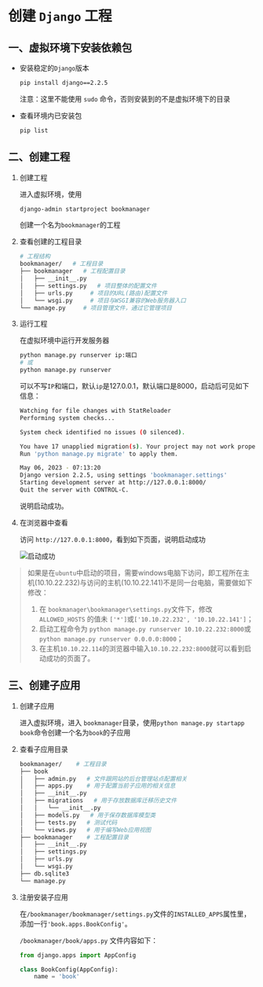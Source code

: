 # 创建 `Django` 工程

## 一、虚拟环境下安装依赖包

* 安装稳定的`Django`版本

  ```bash
  pip install django==2.2.5
  ```

  注意：这里不能使用 `sudo` 命令，否则安装到的不是虚拟环境下的目录

* 查看环境内已安装包

  ```bash
  pip list
  ```

## 二、创建工程

1. 创建工程

   进入虚拟环境，使用

   ```bash
   django-admin startproject bookmanager
   ```

   创建一个名为`bookmanager`的工程

2. 查看创建的工程目录

   ```bash
   # 工程结构
   bookmanager/   # 工程目录
   ├── bookmanager   # 工程配置目录
   │   ├── __init__.py
   │   ├── settings.py   # 项目整体的配置文件
   │   ├── urls.py     # 项目的URL(路由)配置文件
   │   └── wsgi.py     # 项目与WSGI兼容的Web服务器入口
   └── manage.py     # 项目管理文件，通过它管理项目
   ```

3. 运行工程

   在虚拟环境中运行开发服务器

   ```bash
   python manage.py runserver ip:端口
   # 或
   python manage.py runserver
   ```

   可以不写`IP`和端口，默认`ip`是127.0.0.1，默认端口是8000，启动后可见如下信息：

   ```bash
   Watching for file changes with StatReloader
   Performing system checks...
   
   System check identified no issues (0 silenced).
   
   You have 17 unapplied migration(s). Your project may not work properly until you apply the migrations for app(s): admin, auth, contenttypes, sessions.
   Run 'python manage.py migrate' to apply them.
   
   May 06, 2023 - 07:13:20
   Django version 2.2.5, using settings 'bookmanager.settings'
   Starting development server at http://127.0.0.1:8000/
   Quit the server with CONTROL-C.
   ```

   说明启动成功。

4. 在浏览器中查看

   访问 `http://127.0.0.1:8000`，看到如下页面，说明启动成功

   <img src="../static/1.png" alt="启动成功" />

> 如果是在`ubuntu`中启动的项目，需要windows电脑下访问，即工程所在主机(10.10.22.232)与访问的主机(10.10.22.141)不是同一台电脑，需要做如下修改：
>
> 1. 在 `bookmanager\bookmanager\settings.py`文件下，修改 `ALLOWED_HOSTS` 的值未 `['*']`或`['10.10.22.232', '10.10.22.141']`；
> 2. 启动工程命令为 `python manage.py runserver 10.10.22.232:8000`或`python manage.py runserver 0.0.0.0:8000`；
> 3. 在主机`10.10.22.114`的浏览器中输入`10.10.22.232:8000`就可以看到启动成功的页面了。

## 三、创建子应用

1. 创建子应用  

   进入虚拟环境，进入 `bookmanager`目录，使用`python manage.py startapp book`命令创建一个名为`book`的子应用

2. 查看子应用目录  

   ```bash
   bookmanager/    # 工程目录
   ├── book
   │   ├── admin.py   # 文件跟网站的后台管理站点配置相关
   │   ├── apps.py    # 用于配置当前子应用的相关信息
   │   ├── __init__.py
   │   ├── migrations   # 用于存放数据库迁移历史文件
   │   │   └── __init__.py
   │   ├── models.py   # 用于保存数据库模型类
   │   ├── tests.py   # 测试代码
   │   └── views.py   # 用于编写Web应用视图
   ├── bookmanager    # 工程配置目录
   │   ├── __init__.py
   │   ├── settings.py
   │   ├── urls.py
   │   └── wsgi.py
   ├── db.sqlite3
   └── manage.py
   ```

3. 注册安装子应用

   在`/bookmanager/bookmanager/settings.py`文件的`INSTALLED_APPS`属性里，添加一行`'book.apps.BookConfig'`。

   `/bookmanager/book/apps.py` 文件内容如下：

   ```python
   from django.apps import AppConfig
   
   class BookConfig(AppConfig):
       name = 'book'
   ```
